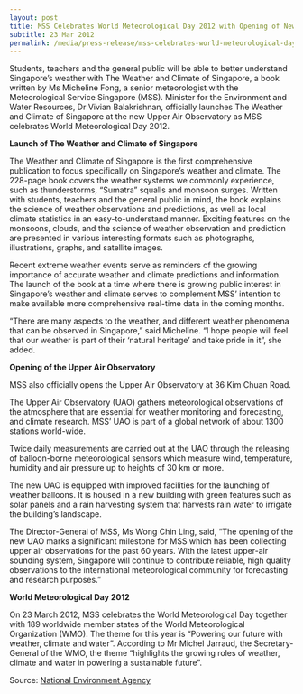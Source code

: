 ```yaml
---
layout: post
title: MSS Celebrates World Meteorological Day 2012 with Opening of New Upper Air Observatory and Launch of Singapore's First Book on Local Weather
subtitle: 23 Mar 2012
permalink: /media/press-release/mss-celebrates-world-meteorological-day-2012-with-opening-of-new-upper-air-observatory-and-launch-of-singapore's-first-book-on-local-weather
---
```


Students, teachers and the general public will be able to better understand Singapore’s weather with The Weather and Climate of Singapore, a book written by Ms Micheline Fong, a senior meteorologist with the Meteorological Service Singapore (MSS). Minister for the Environment and Water Resources, Dr Vivian Balakrishnan, officially launches The Weather and Climate of Singapore at the new Upper Air Observatory as MSS celebrates World Meteorological Day 2012.

**Launch of The Weather and Climate of Singapore**

The Weather and Climate of Singapore is the first comprehensive publication to focus specifically on Singapore’s weather and climate. The 228-page book covers the weather systems we commonly experience, such as thunderstorms, “Sumatra” squalls and monsoon surges. Written with students, teachers and the general public in mind, the book explains the science of weather observations and predictions, as well as local climate statistics in an easy-to-understand manner. Exciting features on the monsoons, clouds, and the science of weather observation and prediction are presented in various interesting formats such as photographs, illustrations, graphs, and satellite images.

Recent extreme weather events serve as reminders of the growing importance of accurate weather and climate predictions and information. The launch of the book at a time where there is growing public interest in Singapore’s weather and climate serves to complement MSS’ intention to make available more comprehensive real-time data in the coming months.

“There are many aspects to the weather, and different weather phenomena that can be observed in Singapore,” said Micheline. “I hope people will feel that our weather is part of their ‘natural heritage’ and take pride in it”, she added.

**Opening of the Upper Air Observatory**

MSS also officially opens the Upper Air Observatory at 36 Kim Chuan Road.

The Upper Air Observatory (UAO) gathers meteorological observations of the atmosphere that are essential for weather monitoring and forecasting, and climate research. MSS’ UAO is part of a global network of about 1300 stations world-wide.

Twice daily measurements are carried out at the UAO through the releasing of balloon-borne meteorological sensors which measure wind, temperature, humidity and air pressure up to heights of 30 km or more.

The new UAO is equipped with improved facilities for the launching of weather balloons. It is housed in a new building with green features such as solar panels and a rain harvesting system that harvests rain water to irrigate the building’s landscape.

The Director-General of MSS, Ms Wong Chin Ling, said, “The opening of the new UAO marks a significant milestone for MSS which has been collecting upper air observations for the past 60 years. With the latest upper-air sounding system, Singapore will continue to contribute reliable, high quality observations to the international meteorological community for forecasting and research purposes.”

**World Meteorological Day 2012**

On 23 March 2012, MSS celebrates the World Meteorological Day together with 189 worldwide member states of the World Meteorological Organization (WMO). The theme for this year is “Powering our future with weather, climate and water”. According to Mr Michel Jarraud, the Secretary-General of the WMO, the theme “highlights the growing roles of weather, climate and water in powering a sustainable future”.


Source: [<a href="https://www.nea.gov.sg/" target="_blank">National Environment Agency</a>](https://www.nea.gov.sg/)
